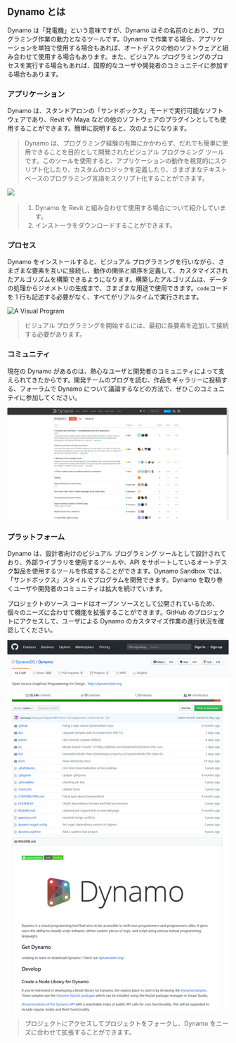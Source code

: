 ## Dynamo とは

Dynamo は「発電機」という意味ですが、Dynamo はその名前のとおり、プログラミング作業の動力となるツールです。Dynamo で作業する場合、アプリケーションを単独で使用する場合もあれば、オートデスクの他のソフトウェアと組み合わせて使用する場合もあります。また、ビジュアル プログラミングのプロセスを実行する場合もあれば、国際的なユーザや開発者のコミュニテイに参加する場合もあります。

### アプリケーション

Dynamo は、スタンドアロンの「サンドボックス」モードで実行可能なソフトウェアであり、Revit や Maya などの他のソフトウェアのプラグインとしても使用することができます。簡単に説明すると、次のようになります。

> Dynamo は、プログラミング経験の有無にかかわらず、だれでも簡単に使用できることを目的として開発されたビジュアル プログラミング ツールです。このツールを使用すると、アプリケーションの動作を視覚的にスクリプト化したり、カスタムのロジックを定義したり、さまざまなテキストベースのプログラミング言語をスクリプト化することができます。

![](/01_Introduction/images/1-2/00-DynamoHomepage.jpg)

> 1. Dynamo を Revit と組み合わせて使用する場合について紹介しています。
> 2. インストーラをダウンロードすることができます。

### プロセス

Dynamo をインストールすると、ビジュアル プログラミングを行いながら、さまざまな要素を互いに接続し、動作の関係と順序を定義して、カスタマイズされたアルゴリズムを構築できるようになります。構築したアルゴリズムは、データの処理からジオメトリの生成まで、さまざまな用途で使用できます。`code`コードを 1 行も記述する必要がなく、すべてがリアルタイムで実行されます。

![A Visual Program](images/1-2/01-ProgramFlow.png)

> ビジュアル プログラミングを開始するには、最初に各要素を追加して接続する必要があります。

### コミュニティ

現在の Dynamo があるのは、熱心なユーザと開発者のコミュニティによって支えられてきたからです。開発チームのブログを読む、作品をギャラリーに投稿する、フォーラムで Dynamo について議論するなどの方法で、ぜひこのコミュニテイに参加してください。

![The Forum](images/1-2/02-Community.png)

### プラットフォーム

Dynamo は、設計者向けのビジュアル プログラミング ツールとして設計されており、外部ライブラリを使用するツールや、API をサポートしているオートデスク製品を使用するツールを作成することができます。Dynamo Sandbox では、「サンドボックス」スタイルでプログラムを開発できます。Dynamo を取り巻くユーザや開発者のコミュニティは拡大を続けています。

プロジェクトのソース コードはオープン ソースとして公開されているため、個々のニーズに合わせて機能を拡張することができます。GitHub のプロジェクトにアクセスして、ユーザによる Dynamo のカスタマイズ作業の進行状況を確認してください。

![The Repo](images/1-2/03-TheRepo.png)

> プロジェクトにアクセスしてプロジェクトをフォークし、Dynamo をニーズに合わせて拡張することができます。
